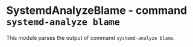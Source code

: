 SystemdAnalyzeBlame - command ``systemd-analyze blame``
=======================================================

This module parses the output of command ``systemd-analyze blame``.